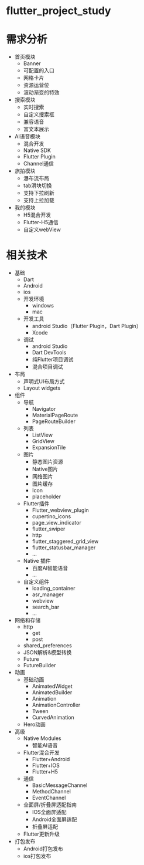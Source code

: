 <!--
 * @Author: Li Ping
 * @Date: 2021-02-05 19:28:50
 * @LastEditors: Li Ping
 * @LastEditTime: 2021-02-05 20:05:54
-->
# flutter_project_study
# 需求分析
  - 首页模块   
    * Banner
    * 可配置的入口
    * 网格卡片
    * 资源运营位
    * 滚动渐变的特效
  - 搜索模块
    * 实时搜索
    * 自定义搜索框
    * 兼容语音
    * 富文本展示
  - AI语音模块
    * 混合开发
    * Native SDK
    * Flutter Plugin
    * Channel通信
  - 旅拍模块
    * 瀑布流布局
    * tab滑块切换
    * 支持下拉刷新
    * 支持上拉加载
  - 我的模块
    * H5混合开发
    * Flutter-H5通信
    * 自定义webView

# 相关技术
  - 基础
    * Dart
    * Android
    * ios
    * 开发环境
      + windows
      + mac
    * 开发工具
      + android Studio（Flutter Plugin，Dart Plugin）
      + Xcode
    * 调试
      + android Studio
      + Dart DevTools
      + 纯Flutter项目调试
      + 混合项目调试
  - 布局
    * 声明式UI布局方式
    * Layout widgets
  - 组件
    * 导航
      + Navigator
      + MaterialPageRoute
      + PageRouteBuilder
    * 列表
      + ListView
      + GridView
      + ExpansionTile
    * 图片
      + 静态图片资源
      + Native图片
      + 网络图片
      + 图片缓存
      + Icon
      + placeholder
    * Flutter插件
      + Flutter_webview_plugin
      + cupertino_icons
      + page_view_indicator
      + flutter_swiper
      + http
      + flutter_staggered_grid_view
      + flutter_statusbar_manager
      + ...
    * Native 插件
      + 百度AI智能语音
      + ...
    * 自定义组件
      + loading_container
      + asr_manager
      + webview
      + search_bar
      + ...
  - 网络和存储
    * http
      + get
      + post
    * shared_preferences
    * JSON解析&模型转换
    * Future
    * FutureBuilder
  - 动画
    * 基础动画
      + AnimatedWidget
      + AnimatedBuilder
      + Animation 
      + AnimationController
      + Tween
      + CurvedAnimation
    * Hero动画
  - 高级
    * Native Modules
      + 智能AI语音
    * Flutter混合开发
      + Flutter+Android
      + Flutter+IOS
      + Flutter+H5
    * 通信
      + BasicMessageChannel
      + MethodChannel
      + EventChannel
    * 全面屏/折叠屏适配指南
      + IOS全面屏适配
      + Android全面屏适配
      + 折叠屏适配
    * Flutter更新升级
  - 打包发布
    * Android打包发布
    * ios打包发布
    
      
      
      
      